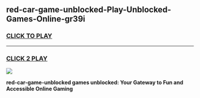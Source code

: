 
## red-car-game-unblocked-Play-Unblocked-Games-Online-gr39i
<h3>
<a href="https://premium76.site?title=red-car-game-unblocked&ref=25A">CLICK TO PLAY</a></h3>
<hr>

<h3>
<a href="https://premium76.site?title=red-car-game-unblocked&ref=25A">CLICK 2 PLAY</a>
  
</h3>

<a href="https://premium76.site?title=red-car-game-unblocked&ref=25A"><img src="https://clearcache.store/games.png"></a>


**red-car-game-unblocked games unblocked: Your Gateway to Fun and Accessible Online Gaming**
